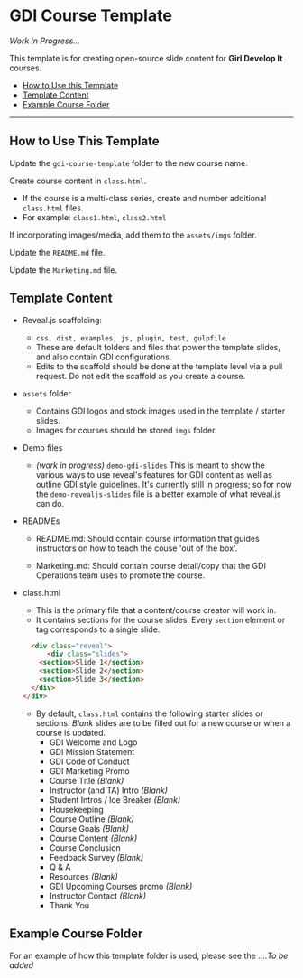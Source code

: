 # GDI Course Template

*Work in Progress...*

This template is for creating open-source slide content for **Girl Develop It** courses. 

- [How to Use this Template](#how-to-use-this-template)
- [Template Content](#template-content)
- [Example Course Folder](#example-course-folder)

<hr>

## How to Use This Template

Update the `gdi-course-template` folder to the new course name.

Create course content in `class.html`.
  * If the course is a multi-class series, create and number additional `class.html` files.
  * For example: `class1.html`, `class2.html`

If incorporating images/media, add them to the `assets/imgs` folder.

Update the `README.md` file.

Update the `Marketing.md` file.

## Template Content
* Reveal.js scaffolding:
  * `css, dist, examples, js, plugin, test, gulpfile`
  * These are default folders and files that power the template slides, and also contain GDI configurations.
  * Edits to the scaffold should be done at the template level via a pull request. Do not edit the scaffold as you create a course.

* `assets` folder
  * Contains GDI logos and stock images used in the template / starter slides.
  * Images for courses should be stored `imgs` folder.

* Demo files
  * *(work in progress)* `demo-gdi-slides` This is meant to show the various ways to use reveal's features for GDI content as well as outline GDI style guidelines. It's currently still in progress; so for now the `demo-revealjs-slides` file is a better example of what reveal.js can do.

* READMEs
  * README.md: Should contain course information that guides instructors on how to teach the couse 'out of the box'.

  * Marketing.md: Should contain course detail/copy that the GDI Operations team uses to promote the course. 

* class.html
  * This is the primary file that a content/course creator will work in.
  * It contains sections for the course slides. Every `section` element or tag corresponds to a single slide.
  
  ```html
	<div class="reveal">
		<div class="slides"> 
      <section>Slide 1</section>
      <section>Slide 2</section>
      <section>Slide 3</section>
    </div>
  </div>
  ```
  * By default, `class.html` contains the following starter slides or sections. *Blank* slides are to be filled out for a new course or when a course is updated.
    * GDI Welcome and Logo
    * GDI Mission Statement
    * GDI Code of Conduct
    * GDI Marketing Promo
    * Course Title *(Blank)*
    * Instructor (and TA) Intro *(Blank)*
    * Student Intros / Ice Breaker *(Blank)*
    * Housekeeping
    * Course Outline *(Blank)*
    * Course Goals *(Blank)*
    * Course Content *(Blank)*
    * Course Conclusion
    * Feedback Survey *(Blank)*
    * Q & A
    * Resources *(Blank)*
    * GDI Upcoming Courses promo *(Blank)*
    * Instructor Contact *(Blank)*
    * Thank You

## Example Course Folder

For an example of how this template folder is used, please see the ....*To be added*